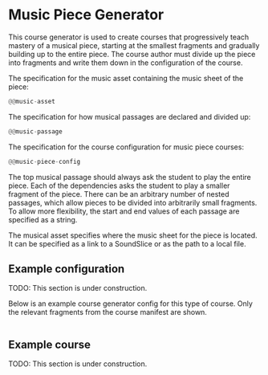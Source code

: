 # Music Piece Generator

This course generator is used to create courses that progressively teach mastery of a musical piece,
starting at the smallest fragments and gradually building up to the entire piece. The course author
must divide up the piece into fragments and write them down in the configuration of the course. 

The specification for the music asset containing the music sheet of the piece:
```rust
@@music-asset
```

The specification for how musical passages are declared and divided up:
```rust
@@music-passage
```

The specification for the course configuration for music piece courses:
```rust
@@music-piece-config
```

The top musical passage should always ask the student to play the entire piece. Each of the
dependencies asks the student to play a smaller fragment of the piece. There can be an arbitrary
number of nested passages, which allow pieces to be divided into arbitrarily small fragments. To
allow more flexibility, the start and end values of each passage are specified as a string.

The musical asset specifies where the music sheet for the piece is located. It can be specified as a
link to a SoundSlice or as the path to a local file.

## Example configuration

TODO: This section is under construction.

Below is an example course generator config for this type of course. Only the relevant fragments
from the course manifest are shown.

```json
```

## Example course

TODO: This section is under construction.
